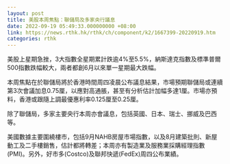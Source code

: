 ```yaml
---
layout: post
title: 美股本周焦點：聯儲局及多家央行議息
date: 2022-09-19 05:49:33.000000000 +08:00
link: https://news.rthk.hk/rthk/ch/component/k2/1667399-20220919.htm
categories: rthk
---
```


美股上星期急挫，3大指數全星期累計跌逾4%至5.5%，納斯達克指數及標準普爾500指數跌幅較大，兩者都創6月以來單一星期最大跌幅。

本周焦點在於聯儲局將於香港時間周四凌晨公布議息結果，市場預期聯儲局或連續第3次會議加息0.75厘，以應對高通脹，甚至有分析估計加幅多達1厘。市場亦預料，香港或跟隨上調最優惠利率0.125厘至0.25厘。

除了聯儲局，多家主要央行本周亦會議息，包括英國、日本、瑞士、挪威及巴西等。

美國數據主要圍繞樓市，包括9月NAHB房屋市場指數，以及8月建築批則、新屋動工及二手樓銷售，估計都將轉差；本周亦有製造業及服務業採購經理指數(PMI)。另外，好市多(Costco)及聯邦快遞(FedEx)周四公布業績。
